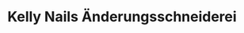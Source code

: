 ---
title: "Kelly Nails Änderungsschneiderei"
url: /berlin/kelly-nails-aenderungsschneiderei/
shop: Kosmetik
---